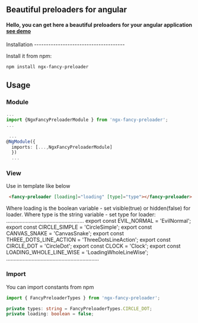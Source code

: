 ## Beautiful preloaders for angular

<h4>Hello, you can get here a beautiful preloaders for your angular application <a _blank href="http://fancy-dev.in.ua/ngx-fancy-preloader">see demo</a></h4>
Installation
--------------------------------------

Install it from npm:

```bash
npm install ngx-fancy-preloader
```


Usage
--------------------------------------

### Module

```typescript
...
import {NgxFancyPreloaderModule } from 'ngx-fancy-preloader';
...
```

```typescript
 ...
@NgModule({
  imports: [...,NgxFancyPreloaderModule]
  })
  ...
```

### View

Use in template like below

```html
 <fancy-preloader [loading]="loading" [type]="type"></fancy-preloader>
```

Where loading  is the boolean variable - set visible(true) or hidden(false) for loader.
Where type  is the string variable - set type for loader:
....................................................
export const EVIL_NORMAL             = 'EvilNormal';
export const CIRCLE_SIMPLE           = 'CircleSimple';
export const CANVAS_SNAKE            = 'CanvasSnake';
export const THREE_DOTS_LINE_ACTION  = 'ThreeDotsLineAction';
export const CIRCLE_DOT              = 'CircleDot';
export const CLOCK                   = 'Clock';
export const LOADING_WHOLE_LINE_WISE = 'LoadingWholeLineWise';
..............................................................


### Import
You can import constants from npm
```typescript
import { FancyPreloaderTypes } from 'ngx-fancy-preloader';

private types: string = FancyPreloaderTypes.CIRCLE_DOT;
private loading: boolean = false;
```
